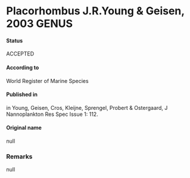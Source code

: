 Placorhombus J.R.Young & Geisen, 2003 GENUS
=======

#### Status
ACCEPTED

#### According to
World Register of Marine Species

#### Published in
in Young, Geisen, Cros, Kleijne, Sprengel, Probert & Ostergaard, J Nannoplankton Res Spec Issue 1: 112.

#### Original name
null

### Remarks
null